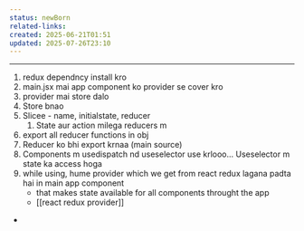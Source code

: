 ```yaml
---
status: newBorn
related-links: 
created: 2025-06-21T01:51
updated: 2025-07-26T23:10
---
```

---
1. redux dependncy install kro
2. main.jsx mai app component ko provider se cover kro
3. provider mai store dalo
4. Store bnao 
5. Slicee - name, initialstate, reducer
	1. State aur action milega reducers m 
6. export all reducer functions in obj
7. Reducer ko bhi export krnaa (main source)
8. Components m usedispatch nd useselector use krlooo... Useselector m state ka access hoga
9. while using, hume provider which we get from react redux lagana padta hai in main app component
	- that makes state available for all components throught the app
	- [[react redux provider]]
- 

